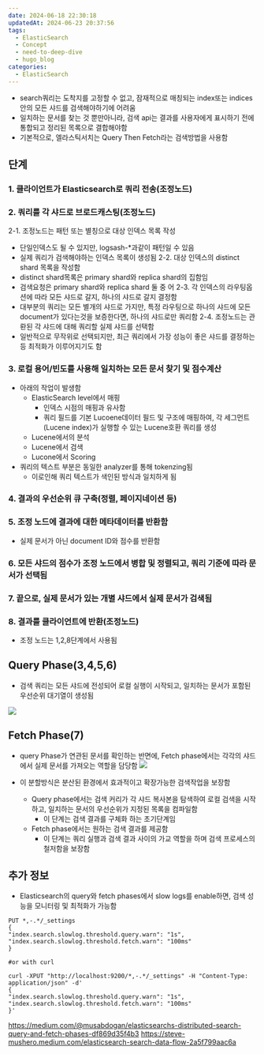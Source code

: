 ```yaml
---
date: 2024-06-18 22:30:18
updatedAt: 2024-06-23 20:37:56
tags:
  - ElasticSearch
  - Concept
  - need-to-deep-dive
  - hugo_blog
categories:
  - ElasticSearch
---
```

- search쿼리는 도착지를 고정할 수 없고, 잠재적으로 매칭되는 index또는 indices안의 모든 샤드를 검색해야하기에 어려움
- 일치하는 문서를 찾는 것 뿐만아니라, 검색 api는 결과를 사용자에게 표시하기 전에 통합되고 정리된 목록으로 결합해야함
- 기본적으로, 엘라스틱서치는 Query Then Fetch라는 검색방법을 사용함

## 단계
### 1. 클라이언트가 Elasticsearch로 쿼리 전송(조정노드)
### 2. 쿼리를 각 샤드로 브로드캐스팅(조정노드)
2-1. 조정노드는 패턴 또는 별칭으로 대상 인덱스 목록 작성
- 단일인덱스도 될 수 있지만, logsash-\*과같이 패턴일 수 있음
- 실제 쿼리가 검색해야하는 인덱스 목록이 생성됨
2-2. 대상 인덱스의 distinct shard 목록을 작성함
- distinct shard목록은 primary shard와 replica shard의 집함임
- 검색요청은 primary shard와 replica shard 둘 중 어
2-3. 각 인덱스의 라우팅옵션에 따라 모든 샤드로 갈지, 하나의 샤드로 갈지 결정함
- 대부분의 쿼리는 모든 별개의 샤드로 가지만, 특정 라우팅으로 하나의 샤드에 모든 document가 있다는것을 보증한다면, 하나의 샤드로만 쿼리함
2-4. 조정노드는 관롼된 각 샤드에 대해 쿼리할 실제 샤드를 선택함
- 일반적으로 무작위로 선택되지만, 최근 쿼리에서 가장 성능이 좋은 샤드를 결정하는 등 최적화가 이루어지기도 함
### 3. 로컬 용어/빈도를 사용해 일치하는 모든 문서 찾기 및 점수계산
 -  아래의 작업이 발생함
	- ElasticSearch level에서 매핑
		- 인덱스 시점의 매핑과 유사함
		- 쿼리 필드를 기본 Lucoene데이터 필드 및 구조에 매핑하여, 각 세그먼트(Lucene index)가 실행할 수 있는 Lucene호환 쿼리를 생성
	- Lucene에서의 분석
	- Lucene에서 검색
	- Lucone에서 Scoring
- 쿼리의 텍스트 부분은 동일한 analyzer를 통해 tokenzing됨
	- 이로인해 쿼리 텍스트가 색인된 방식과 일치하게 됨
### 4. 결과의 우선순위 큐 구축(정렬, 페이지네이션 등)
### 5. 조정 노드에 결과에 대한 메타데이터를 반환함
- 실제 문서가 아닌 document ID와 점수를 반환함
### 6. 모든 샤드의 점수가 조정 노드에서 병합 및 정렬되고, 쿼리 기준에 따라 문서가 선택됨
### 7. 끝으로, 실제 문서가 있는 개별 샤드에서 실제 문서가 검색됨
### 8. 결과를 클라이언트에 반환(조정노드)

- 조정 노드는 1,2,8단계에서 사용됨

## Query Phase(3,4,5,6)
- 검색 쿼리는 모든 샤드에 전성되어 로컬 실행이 시작되고, 일치하는 문서가 포함된 우선순위 대기열이 생성됨

![](Pasted%20image%2020240618223803.png|center)

## Fetch Phase(7)
- query Phase가 연관된 문서를 확인하는 반면에,  Fetch phase에서는 각각의 샤드에서 실제 문서를 가져오는 역할을 담당함
![](Pasted%20image%2020240618223931.png|center)

- 이 분할방식은 분산된 환경에서 효과적이고 확장가능한 검색작업을 보장함
	- Query phase에서는 검색 커리가 각 샤드 복사본을 탐색하여 로컬 검색을 시작하고, 일치하는 문서의 우선순위가 지정된 목록을 컴파일함
		- 이 단계는 검색 결과를 구체화 하는 초기단계임
	- Fetch phase에서는 원하는 검색 결과를 제공함
		- 이 단계는 쿼리 실행과 검색 결과 사이의 가교 역할을 하며 검색 프로세스의 철저함을 보장함

## 추가 정보
- Elasticsearch의 query와 fetch phases에서 slow logs를 enable하면, 검색 성능을 모니터링 및 최적화가 가능함
```HTTp
PUT *,-.*/_settings  
{  
"index.search.slowlog.threshold.query.warn": "1s",  
"index.search.slowlog.threshold.fetch.warn": "100ms"  
}  
  
#or with curl  
  
curl -XPUT "http://localhost:9200/*,-.*/_settings" -H "Content-Type: application/json" -d'  
{  
"index.search.slowlog.threshold.query.warn": "1s",  
"index.search.slowlog.threshold.fetch.warn": "100ms"  
}'
```



https://medium.com/@musabdogan/elasticsearchs-distributed-search-query-and-fetch-phases-df869d35f4b3
https://steve-mushero.medium.com/elasticsearch-search-data-flow-2a5f799aac6a